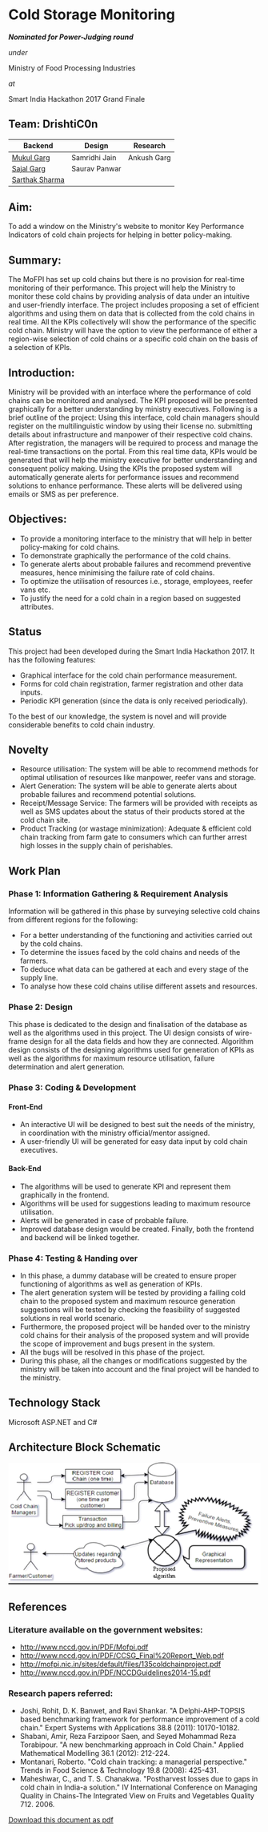 # Cold Storage Monitoring
*__Nominated for Power-Judging round__*

_under_

Ministry of Food Processing Industries

_at_

Smart India Hackathon 2017 Grand Finale

## Team: **DrishtiC0n**

| Backend | Design  | Research  |
| ------- | ------- | --------- |
| [Mukul Garg](https://m4mukulgarg.github.io/about-me/) | Samridhi Jain | Ankush Garg |
| [Sajal Garg](https://www.linkedin.com/in/sajal-garg-247609157/)  | Saurav Panwar  |
|[Sarthak Sharma]( https://github.com/SarthakSharma886) |

## Aim:
To add a window on the Ministry's website to monitor Key Performance Indicators of cold chain projects for helping in better policy-making.

## Summary:
The MoFPI has set up cold chains but there is no provision for real-time monitoring of their performance. This project will help the Ministry to monitor these cold chains by providing analysis of data under an intuitive and user-friendly interface.
The project includes proposing a set of efficient algorithms and using them on data that is collected from the cold chains in real time.  All the KPIs collectively will show the performance of the specific cold chain.
Ministry will have the option to view the performance of either a region-wise selection of cold chains or a specific cold chain on the basis of a selection of KPIs.

## Introduction:
Ministry will be provided with an interface where the performance of cold chains can be monitored and analysed. The KPI proposed will be presented graphically for a better understanding by ministry executives.
Following is a brief outline of the project:
Using this interface, cold chain managers should register on the multilinguistic window by using their license no. submitting details about infrastructure and manpower of their respective cold chains. After registration, the managers will be required to process and manage the real-time transactions on the portal. From this real time data, KPIs would be generated that will help the ministry executive for better understanding and consequent policy making.
Using the KPIs the proposed system will automatically generate alerts for performance issues and recommend solutions to enhance performance. These alerts will be delivered using emails or SMS as per preference.

## Objectives:
* To provide a monitoring interface to the ministry that will help in better policy-making for cold chains.
* To demonstrate graphically the performance of the cold chains.
* To generate alerts about probable failures and recommend preventive measures, hence minimising the failure rate of cold chains.
* To optimize the utilisation of resources i.e., storage, employees, reefer vans etc.
* To justify the need for a cold chain in a region based on suggested attributes.

## Status
This project had been developed during the Smart India Hackathon 2017. It has the following features:
* Graphical interface for the cold chain performance measurement.
* Forms for cold chain registration, farmer registration and other data inputs.
* Periodic KPI generation (since the data is only received periodically).

To the best of our knowledge, the system is novel and will provide considerable benefits to cold chain industry.

## Novelty
* Resource utilisation:  The system will be able to recommend methods for optimal utilisation of resources like manpower, reefer vans and storage.
* Alert Generation: The system will be able to generate alerts about probable failures and recommend potential solutions.
* Receipt/Message Service: The farmers will be provided with receipts as well as SMS updates about the status of their products stored at the cold chain site.
* Product Tracking (or wastage minimization): Adequate & efficient cold chain tracking from farm gate to consumers which can further arrest high losses in the supply chain of perishables.

## Work Plan
### Phase 1: Information Gathering & Requirement Analysis
Information will be gathered in this phase by surveying selective cold chains from different regions for the following:
* For a better understanding of the functioning and activities carried out by the cold chains. 
* To determine the issues faced by the cold chains and needs of the farmers.
* To deduce what data can be gathered at each and every stage of the supply line.
* To analyse how these cold chains utilise different assets and resources.

### Phase 2: Design
This phase is dedicated to the design and finalisation of the database as well as the algorithms used in this project.
The UI design consists of wire-frame design for all the data fields and how they are connected.
Algorithm design consists of the designing algorithms used for generation of KPIs as well as the algorithms for maximum resource utilisation, failure determination and alert generation.

### Phase 3: Coding & Development
#### Front-End
* An interactive UI will be designed to best suit the needs of the ministry, in coordination with the ministry official/mentor assigned.
* A user-friendly UI will be generated for easy data input by cold chain executives.

#### Back-End
* The algorithms will be used to generate KPI and represent them graphically in the frontend.
* Algorithms will be used for suggestions leading to maximum resource utilisation.
* Alerts will be generated in case of probable failure.
* Improved database design would be created. 
Finally, both the frontend and backend will be linked together. 

### Phase 4: Testing & Handing over 
* In this phase, a dummy database will be created to ensure proper functioning of algorithms as well as generation of KPIs.
* The alert generation system will be tested by providing a failing cold chain to the proposed system and maximum resource generation suggestions will be tested by checking the feasibility of suggested solutions in real world scenario.
* Furthermore, the proposed project will be handed over to the ministry cold chains for their analysis of the proposed system and will provide the scope of improvement and bugs present in the system. 
* All the bugs will be resolved in this phase of the project.
* During this phase, all the changes or modifications suggested by the ministry will be taken into account and the final project will be handed to the ministry.

## Technology Stack
Microsoft ASP.NET and C#

## Architecture Block Schematic
![Block Diagram](static/csm-architechture.png)

## References
### Literature available on the government websites:
* http://www.nccd.gov.in/PDF/Mofpi.pdf
* http://www.nccd.gov.in/PDF/CCSG_Final%20Report_Web.pdf
* http://mofpi.nic.in/sites/default/files/135coldchainproject.pdf
* http://www.nccd.gov.in/PDF/NCCDGuidelines2014-15.pdf

### Research papers referred:
* Joshi, Rohit, D. K. Banwet, and Ravi Shankar. "A Delphi-AHP-TOPSIS based benchmarking framework for performance improvement of a cold chain." Expert Systems with Applications 38.8 (2011): 10170-10182.
* Shabani, Amir, Reza Farzipoor Saen, and Seyed Mohammad Reza Torabipour. "A new benchmarking approach in Cold Chain." Applied Mathematical Modelling 36.1 (2012): 212-224.
* Montanari, Roberto. "Cold chain tracking: a managerial perspective." Trends in Food Science & Technology 19.8 (2008): 425-431.
* Maheshwar, C., and T. S. Chanakwa. "Postharvest losses due to gaps in cold chain in India-a solution." IV International Conference on Managing Quality in Chains-The Integrated View on Fruits and Vegetables Quality 712. 2006.

[Download this document as pdf](https://drive.google.com/open?id=0B1KLs5DBrLdlREtPbXpxVW5EM1E)
